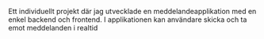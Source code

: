 Ett individuellt projekt där jag utvecklade en meddelandeapplikation med en enkel backend och frontend. I applikationen kan användare skicka och ta emot meddelanden i realtid

